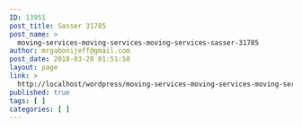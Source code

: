 ```yaml
---
ID: 13951
post_title: Sasser 31785
post_name: >
  moving-services-moving-services-moving-services-sasser-31785
author: mrgabonijeff@gmail.com
post_date: 2018-03-28 01:51:58
layout: page
link: >
  http://localhost/wordpress/moving-services-moving-services-moving-services-sasser-31785/
published: true
tags: [ ]
categories: [ ]
---
```

